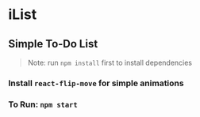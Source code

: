 # iList

## Simple To-Do List 


> Note: run `npm install` first to install dependencies

### Install `react-flip-move` for simple animations

### To Run: `npm start`
